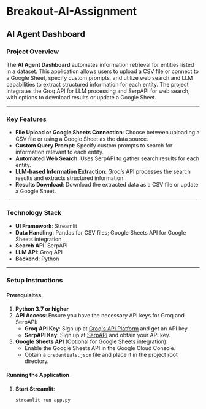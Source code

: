 # Breakout-AI-Assignment
## AI Agent Dashboard

### Project Overview

The **AI Agent Dashboard** automates information retrieval for entities listed in a dataset. This application allows users to upload a CSV file or connect to a Google Sheet, specify custom prompts, and utilize web search and LLM capabilities to extract structured information for each entity. The project integrates the Groq API for LLM processing and SerpAPI for web search, with options to download results or update a Google Sheet.

---

### Key Features

- **File Upload or Google Sheets Connection**: Choose between uploading a CSV file or using a Google Sheet as the data source.
- **Custom Query Prompt**: Specify custom prompts to search for information relevant to each entity.
- **Automated Web Search**: Uses SerpAPI to gather search results for each entity.
- **LLM-based Information Extraction**: Groq’s API processes the search results and extracts structured information.
- **Results Download**: Download the extracted data as a CSV file or update a Google Sheet.

---

### Technology Stack
- **UI Framework**: Streamlit
- **Data Handling**: Pandas for CSV files; Google Sheets API for Google Sheets integration
- **Search API**: SerpAPI
- **LLM API**: Groq API
- **Backend**: Python

---

### Setup Instructions

#### Prerequisites
1. **Python 3.7 or higher**
2. **API Access**: Ensure you have the necessary API keys for Groq and SerpAPI:
   - **Groq API Key**: Sign up at [Groq's API Platform](https://groq.com) and get an API key.
   - **SerpAPI Key**: Sign up at [SerpAPI](https://serpapi.com/) and obtain your API key.
3. **Google Sheets API** (Optional for Google Sheets integration):
   - Enable the Google Sheets API in the Google Cloud Console.
   - Obtain a `credentials.json` file and place it in the project root directory.


#### Running the Application
1. **Start Streamlit**:
   ```bash
   streamlit run app.py
